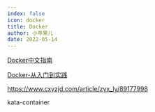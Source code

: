 ```yaml
---
index: false
icon: docker
title: Docker
author: 小苹果儿
date: 2022-05-14
---
```



[Docker中文指南](https://github.com/widuu/chinese_docker/blob/master/SUMMARY.md)

[Docker-从入门到实践](https://yeasy.gitbook.io/docker_practice/)

https://www.cxyzjd.com/article/zyx_ly/89177998

kata-container